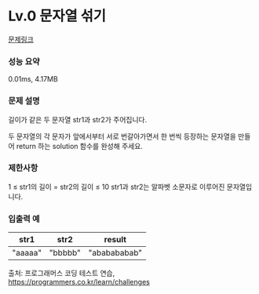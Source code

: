 <h1>Lv.0 문자열 섞기</h1>

[문제링크](https://school.programmers.co.kr/learn/courses/30/lessons/181942)

### 성능 요약
0.01ms, 4.17MB

### 문제 설명
길이가 같은 두 문자열 str1과 str2가 주어집니다.

두 문자열의 각 문자가 앞에서부터 서로 번갈아가면서 한 번씩 등장하는 문자열을 만들어 return 하는 solution 함수를 완성해 주세요.

### 제한사항
1 ≤ str1의 길이 = str2의 길이 ≤ 10
str1과 str2는 알파벳 소문자로 이루어진 문자열입니다.

### 입출력 예
|str1|str2|result|
|-----|---|---|
|"aaaaa"|"bbbbb"|"ababababab"|

출처: 프로그래머스 코딩 테스트 연습, https://programmers.co.kr/learn/challenges